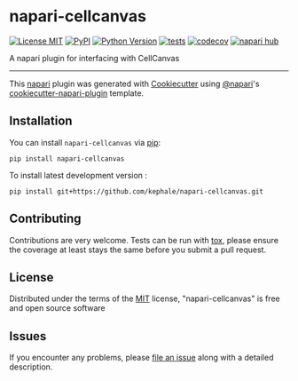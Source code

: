 # napari-cellcanvas

[![License MIT](https://img.shields.io/pypi/l/napari-cellcanvas.svg?color=green)](https://github.com/kephale/napari-cellcanvas/raw/main/LICENSE)
[![PyPI](https://img.shields.io/pypi/v/napari-cellcanvas.svg?color=green)](https://pypi.org/project/napari-cellcanvas)
[![Python Version](https://img.shields.io/pypi/pyversions/napari-cellcanvas.svg?color=green)](https://python.org)
[![tests](https://github.com/kephale/napari-cellcanvas/workflows/tests/badge.svg)](https://github.com/kephale/napari-cellcanvas/actions)
[![codecov](https://codecov.io/gh/kephale/napari-cellcanvas/branch/main/graph/badge.svg)](https://codecov.io/gh/kephale/napari-cellcanvas)
[![napari hub](https://img.shields.io/endpoint?url=https://api.napari-hub.org/shields/napari-cellcanvas)](https://napari-hub.org/plugins/napari-cellcanvas)

A napari plugin for interfacing with CellCanvas

----------------------------------

This [napari] plugin was generated with [Cookiecutter] using [@napari]'s [cookiecutter-napari-plugin] template.

<!--
Don't miss the full getting started guide to set up your new package:
https://github.com/napari/cookiecutter-napari-plugin#getting-started

and review the napari docs for plugin developers:
https://napari.org/stable/plugins/index.html
-->

## Installation

You can install `napari-cellcanvas` via [pip]:

    pip install napari-cellcanvas



To install latest development version :

    pip install git+https://github.com/kephale/napari-cellcanvas.git


## Contributing

Contributions are very welcome. Tests can be run with [tox], please ensure
the coverage at least stays the same before you submit a pull request.

## License

Distributed under the terms of the [MIT] license,
"napari-cellcanvas" is free and open source software

## Issues

If you encounter any problems, please [file an issue] along with a detailed description.

[napari]: https://github.com/napari/napari
[Cookiecutter]: https://github.com/audreyr/cookiecutter
[@napari]: https://github.com/napari
[MIT]: http://opensource.org/licenses/MIT
[BSD-3]: http://opensource.org/licenses/BSD-3-Clause
[GNU GPL v3.0]: http://www.gnu.org/licenses/gpl-3.0.txt
[GNU LGPL v3.0]: http://www.gnu.org/licenses/lgpl-3.0.txt
[Apache Software License 2.0]: http://www.apache.org/licenses/LICENSE-2.0
[Mozilla Public License 2.0]: https://www.mozilla.org/media/MPL/2.0/index.txt
[cookiecutter-napari-plugin]: https://github.com/napari/cookiecutter-napari-plugin

[file an issue]: https://github.com/kephale/napari-cellcanvas/issues

[napari]: https://github.com/napari/napari
[tox]: https://tox.readthedocs.io/en/latest/
[pip]: https://pypi.org/project/pip/
[PyPI]: https://pypi.org/
